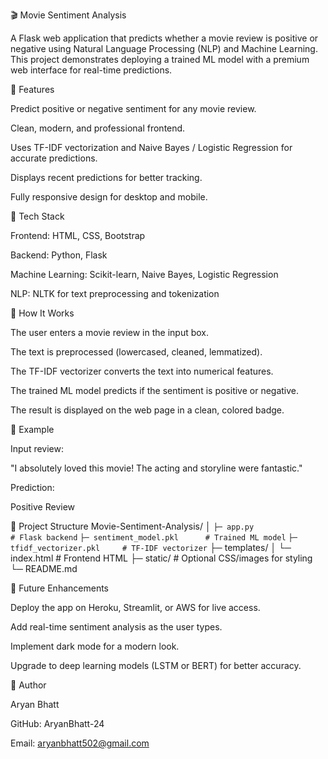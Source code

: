 🎬 Movie Sentiment Analysis

A Flask web application that predicts whether a movie review is positive or negative using Natural Language Processing (NLP) and Machine Learning. This project demonstrates deploying a trained ML model with a premium web interface for real-time predictions.

🔹 Features

Predict positive or negative sentiment for any movie review.

Clean, modern, and professional frontend.

Uses TF-IDF vectorization and Naive Bayes / Logistic Regression for accurate predictions.

Displays recent predictions for better tracking.

Fully responsive design for desktop and mobile.

🔹 Tech Stack

Frontend: HTML, CSS, Bootstrap

Backend: Python, Flask

Machine Learning: Scikit-learn, Naive Bayes, Logistic Regression

NLP: NLTK for text preprocessing and tokenization

🔹 How It Works

The user enters a movie review in the input box.

The text is preprocessed (lowercased, cleaned, lemmatized).

The TF-IDF vectorizer converts the text into numerical features.

The trained ML model predicts if the sentiment is positive or negative.

The result is displayed on the web page in a clean, colored badge.

🔹 Example

Input review:

"I absolutely loved this movie! The acting and storyline were fantastic."


Prediction:

Positive Review

🔹 Project Structure
Movie-Sentiment-Analysis/
│
```├─ app.py                  # Flask backend```
```├─ sentiment_model.pkl      # Trained ML model```
```├─ tfidf_vectorizer.pkl     # TF-IDF vectorizer```
├─ templates/
│   └─ index.html           # Frontend HTML
├─ static/                  # Optional CSS/images for styling
└─ README.md

🔹 Future Enhancements

Deploy the app on Heroku, Streamlit, or AWS for live access.

Add real-time sentiment analysis as the user types.

Implement dark mode for a modern look.

Upgrade to deep learning models (LSTM or BERT) for better accuracy.

🔹 Author

Aryan Bhatt

GitHub: AryanBhatt-24

Email: aryanbhatt502@gmail.com
